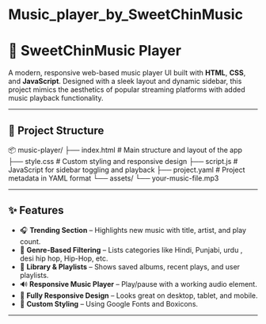 # Music_player_by_SweetChinMusic
# 🎵 SweetChinMusic Player

A modern, responsive web-based music player UI built with **HTML**, **CSS**, and **JavaScript**. Designed with a sleek layout and dynamic sidebar, this project mimics the aesthetics of popular streaming platforms with added music playback functionality.

---

## 📁 Project Structure
📦 music-player/ ├── index.html # Main structure and layout of the app ├── style.css # Custom styling and responsive design ├── script.js # JavaScript for sidebar toggling and playback ├── project.yaml # Project metadata in YAML format └── assets/ └── your-music-file.mp3

---

## ✨ Features

- 🎧 **Trending Section** – Highlights new music with title, artist, and play count.
- 🎵 **Genre-Based Filtering** – Lists categories like Hindi, Punjabi, urdu , desi hip hop, Hip-Hop, etc.
- 🧾 **Library & Playlists** – Shows saved albums, recent plays, and user playlists.
- 🔊 **Responsive Music Player** – Play/pause with a working audio element.
- 📱 **Fully Responsive Design** – Looks great on desktop, tablet, and mobile.
- 🎨 **Custom Styling** – Using Google Fonts and Boxicons.

---



